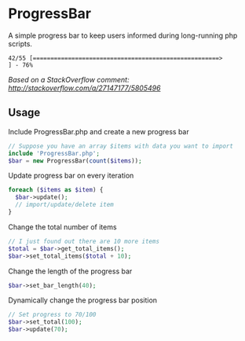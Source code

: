 # ProgressBar
A simple progress bar to keep users informed during long-running php scripts.
```
42/55 [=====================================================>                 ] - 76%
```

*Based on a StackOverflow comment: http://stackoverflow.com/a/27147177/5805496*
## Usage
Include ProgressBar.php and create a new progress bar
```php
// Suppose you have an array $items with data you want to import
include 'ProgressBar.php';
$bar = new ProgressBar(count($items));
```
Update progress bar on every iteration
```php
foreach ($items as $item) {
  $bar->update();
  // import/update/delete item
}
```
Change the total number of items
```php
// I just found out there are 10 more items
$total = $bar->get_total_items();
$bar->set_total_items($total + 10);
```
Change the length of the progress bar
```php
$bar->set_bar_length(40);
```
Dynamically change the progress bar position
```php
// Set progress to 70/100
$bar->set_total(100);
$bar->update(70);
```
